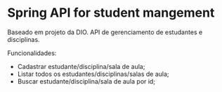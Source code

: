 # Spring API for student mangement
Baseado em projeto da DIO. API de gerenciamento de estudantes e disciplinas.

Funcionalidades:
* Cadastrar estudante/disciplina/sala de aula;
* Listar todos os estudantes/disciplinas/salas de aula;
* Buscar estudante/disciplina/sala de aula por id;